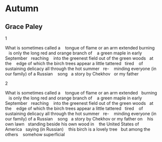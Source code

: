 # Autumn
## Grace Paley
1

What is sometimes called a
   tongue of flame
or an arm extended burning
   is only the long
red and orange branch of
   a green maple
in early September   reaching
   into the greenest field
out of the green woods   at the
   edge of which the birch trees
appear a little tattered   tired
   of sustaining delicacy
all through the hot summer   re-
   minding everyone (in
our family) of a Russian
   song   a story
by Chekhov   or my father


2

What is sometimes called a
   tongue of flame
or an arm extended   burning
   is only the long
red and orange branch of
   a green maple
in early September   reaching
   into the greenest field
out of the green woods   at the
   edge of which the birch trees
appear a little tattered   tired
   of sustaining delicacy
all through the hot summer   re-
   minding everyone (in
our family) of a Russian
   song   a story by
Chekhov or my father on
   his own lawn   standing
beside his own wood in
   the United States of
America   saying (in Russian)
   this birch is a lovely
tree   but among the others
   somehow superficial